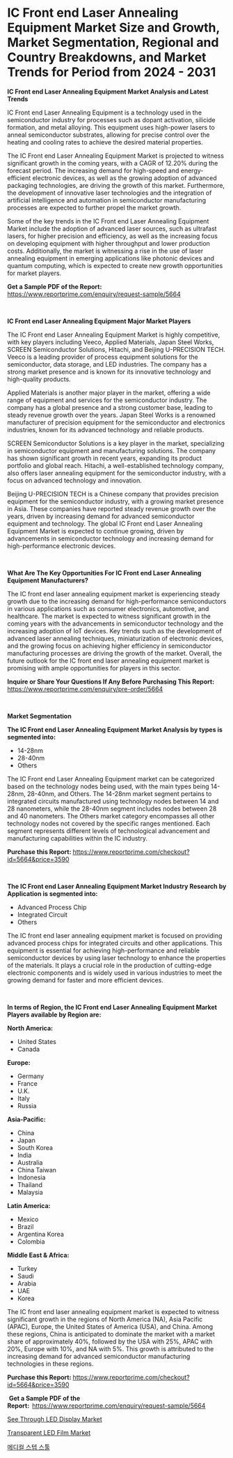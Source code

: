 <p><h1>IC Front end Laser Annealing Equipment Market Size and Growth, Market Segmentation, Regional and Country Breakdowns, and Market Trends for Period from 2024 -  2031</h1></p><p><strong>IC Front end Laser Annealing Equipment Market Analysis and Latest Trends</strong></p>
<p><p>IC Front end Laser Annealing Equipment is a technology used in the semiconductor industry for processes such as dopant activation, silicide formation, and metal alloying. This equipment uses high-power lasers to anneal semiconductor substrates, allowing for precise control over the heating and cooling rates to achieve the desired material properties.</p><p>The IC Front end Laser Annealing Equipment Market is projected to witness significant growth in the coming years, with a CAGR of 12.20% during the forecast period. The increasing demand for high-speed and energy-efficient electronic devices, as well as the growing adoption of advanced packaging technologies, are driving the growth of this market. Furthermore, the development of innovative laser technologies and the integration of artificial intelligence and automation in semiconductor manufacturing processes are expected to further propel the market growth.</p><p>Some of the key trends in the IC Front end Laser Annealing Equipment Market include the adoption of advanced laser sources, such as ultrafast lasers, for higher precision and efficiency, as well as the increasing focus on developing equipment with higher throughput and lower production costs. Additionally, the market is witnessing a rise in the use of laser annealing equipment in emerging applications like photonic devices and quantum computing, which is expected to create new growth opportunities for market players.</p></p>
<p><strong>Get a Sample PDF of the Report:&nbsp;</strong> <a href="https://www.reportprime.com/enquiry/request-sample/5664">https://www.reportprime.com/enquiry/request-sample/5664</a></p>
<p>&nbsp;</p>
<p><strong>IC Front end Laser Annealing Equipment Major Market Players</strong></p>
<p><p>The IC Front end Laser Annealing Equipment Market is highly competitive, with key players including Veeco, Applied Materials, Japan Steel Works, SCREEN Semiconductor Solutions, Hitachi, and Beijing U-PRECISION TECH. Veeco is a leading provider of process equipment solutions for the semiconductor, data storage, and LED industries. The company has a strong market presence and is known for its innovative technology and high-quality products.</p><p>Applied Materials is another major player in the market, offering a wide range of equipment and services for the semiconductor industry. The company has a global presence and a strong customer base, leading to steady revenue growth over the years. Japan Steel Works is a renowned manufacturer of precision equipment for the semiconductor and electronics industries, known for its advanced technology and reliable products.</p><p>SCREEN Semiconductor Solutions is a key player in the market, specializing in semiconductor equipment and manufacturing solutions. The company has shown significant growth in recent years, expanding its product portfolio and global reach. Hitachi, a well-established technology company, also offers laser annealing equipment for the semiconductor industry, with a focus on advanced technology and innovation.</p><p>Beijing U-PRECISION TECH is a Chinese company that provides precision equipment for the semiconductor industry, with a growing market presence in Asia. These companies have reported steady revenue growth over the years, driven by increasing demand for advanced semiconductor equipment and technology. The global IC Front end Laser Annealing Equipment Market is expected to continue growing, driven by advancements in semiconductor technology and increasing demand for high-performance electronic devices.</p></p>
<p>&nbsp;</p>
<p><strong>What Are The Key Opportunities For IC Front end Laser Annealing Equipment Manufacturers?</strong></p>
<p><p>The IC front end laser annealing equipment market is experiencing steady growth due to the increasing demand for high-performance semiconductors in various applications such as consumer electronics, automotive, and healthcare. The market is expected to witness significant growth in the coming years with the advancements in semiconductor technology and the increasing adoption of IoT devices. Key trends such as the development of advanced laser annealing techniques, miniaturization of electronic devices, and the growing focus on achieving higher efficiency in semiconductor manufacturing processes are driving the growth of the market. Overall, the future outlook for the IC front end laser annealing equipment market is promising with ample opportunities for players in this sector.</p></p>
<p><strong>Inquire or Share Your Questions If Any Before Purchasing This Report:</strong> <a href="https://www.reportprime.com/enquiry/pre-order/5664">https://www.reportprime.com/enquiry/pre-order/5664</a></p>
<p>&nbsp;</p>
<p><strong>Market Segmentation</strong></p>
<p><strong>The IC Front end Laser Annealing Equipment Market Analysis by types is segmented into:</strong></p>
<p><ul><li>14-28nm</li><li>28-40nm</li><li>Others</li></ul></p>
<p><p>The IC Front end Laser Annealing Equipment market can be categorized based on the technology nodes being used, with the main types being 14-28nm, 28-40nm, and Others. The 14-28nm market segment pertains to integrated circuits manufactured using technology nodes between 14 and 28 nanometers, while the 28-40nm segment includes nodes between 28 and 40 nanometers. The Others market category encompasses all other technology nodes not covered by the specific ranges mentioned. Each segment represents different levels of technological advancement and manufacturing capabilities within the IC industry.</p></p>
<p><strong>Purchase this Report:&nbsp;</strong><a href="https://www.reportprime.com/checkout?id=5664&price=3590">https://www.reportprime.com/checkout?id=5664&price=3590</a></p>
<p>&nbsp;</p>
<p><strong>The IC Front end Laser Annealing Equipment Market Industry Research by Application is segmented into:</strong></p>
<p><ul><li>Advanced Process Chip</li><li>Integrated Circuit</li><li>Others</li></ul></p>
<p><p>The IC front end laser annealing equipment market is focused on providing advanced process chips for integrated circuits and other applications. This equipment is essential for achieving high-performance and reliable semiconductor devices by using laser technology to enhance the properties of the materials. It plays a crucial role in the production of cutting-edge electronic components and is widely used in various industries to meet the growing demand for faster and more efficient devices.</p></p>
<p>&nbsp;</p>
<p><strong>In terms of Region, the IC Front end Laser Annealing Equipment Market Players available by Region are:</strong></p>
<p>
    <p> <strong> North America: </strong>
        <ul>
            <li>United States</li>
            <li>Canada</li>
        </ul>
        </p> 
    <p> <strong> Europe: </strong>
        <ul>
            <li>Germany</li>
            <li>France</li>
            <li>U.K.</li>
            <li>Italy</li>
            <li>Russia</li>
        </ul>
        </p> 
    <p> <strong> Asia-Pacific: </strong>
        <ul>
            <li>China</li>
            <li>Japan</li>
            <li>South Korea</li>
            <li>India</li>
            <li>Australia</li>
            <li>China Taiwan</li>
            <li>Indonesia</li>
            <li>Thailand</li>
            <li>Malaysia</li>
        </ul>
        </p> 
    <p> <strong> Latin America: </strong>
        <ul>
            <li>Mexico</li>
            <li>Brazil</li>
            <li>Argentina Korea</li>
            <li>Colombia</li>
        </ul>
        </p> 
    <p> <strong> Middle East & Africa: </strong>
        <ul>
            <li>Turkey</li>
            <li>Saudi</li>
            <li>Arabia</li>
            <li>UAE</li>
            <li>Korea</li>
        </ul>
    </p>
    </p>
<p><p>The IC front end laser annealing equipment market is expected to witness significant growth in the regions of North America (NA), Asia Pacific (APAC), Europe, the United States of America (USA), and China. Among these regions, China is anticipated to dominate the market with a market share of approximately 40%, followed by the USA with 25%, APAC with 20%, Europe with 10%, and NA with 5%. This growth is attributed to the increasing demand for advanced semiconductor manufacturing technologies in these regions.</p></p>
<p><strong>Purchase this Report: </strong><a href="https://www.reportprime.com/checkout?id=5664&price=3590">https://www.reportprime.com/checkout?id=5664&price=3590</a></p>
<p>&nbsp;<strong>Get a Sample PDF of the Report:&nbsp;&nbsp;</strong><a href="https://www.reportprime.com/enquiry/request-sample/5664">https://www.reportprime.com/enquiry/request-sample/5664</a></p>
<p><strong></strong></p>
<p><p><a href="https://github.com/nicoletavirag/Market-Research-Report-List-2/blob/main/see-through-led-display-market.md">See Through LED Display Market</a></p><p><a href="https://github.com/redneck06/Market-Research-Report-List-2/blob/main/transparent-led-film-market.md">Transparent LED Film Market</a></p><p><a href="https://github.com/LanceOlsotn8978/Market-Research-Report-List-1/blob/main/255847114568.md">메디컬 스텝 스툴</a></p></p>